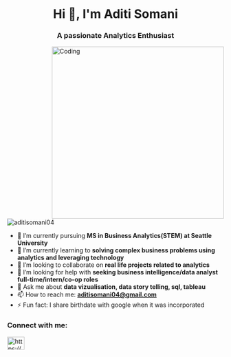 
<h1 align="center">Hi 👋, I'm Aditi Somani</h1>
<h3 align="center">A passionate Analytics Enthusiast</h3>
<img align="right" alt="Coding" width ="400" src = "https://media.tenor.com/S59bPkT0pqcAAAAC/programming.gif">

<p align="left"> <img src="https://komarev.com/ghpvc/?username=aditisomani04&label=Profile%20views&color=0e75b6&style=flat" alt="aditisomani04" /> </p>

- 🔭 I’m currently pursuing **MS in Business Analytics(STEM) at Seattle University**
- 🌱 I’m currently learning to **solving complex business problems using analytics and leveraging technology**
- 👯 I’m looking to collaborate on **real life projects related to analytics**
- 🤝 I’m looking for help with **seeking business intelligence/data analyst full-time/intern/co-op roles**
- 💬 Ask me about **data vizualisation, data story telling, sql, tableau**
- 📫 How to reach me: **aditisomani04@gmail.com**
- ⚡ Fun fact: I share birthdate with google when it was incorporated 

<h3 align="left">Connect with me:</h3>
<p align="left">
<a href="https://www.linkedin.com/in/aditisomani04/" target="blank"><img align="center" src="https://raw.githubusercontent.com/rahuldkjain/github-profile-readme-generator/master/src/images/icons/Social/linked-in-alt.svg" alt="https://www.linkedin.com/in/aditisomani04/" height="30" width="40" /></a>
